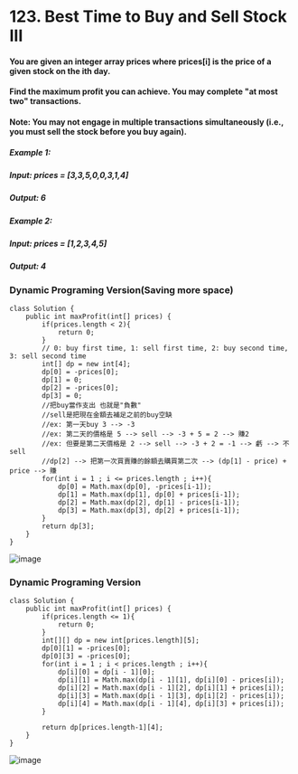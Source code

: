 # 123. Best Time to Buy and Sell Stock III

#### You are given an integer array prices where prices[i] is the price of a given stock on the ith day.

#### Find the maximum profit you can achieve. You may complete "at most two" transactions.
#### Note: You may not engage in multiple transactions simultaneously (i.e., you must sell the stock before you buy again).


##### Example 1:
#####    Input: prices = [3,3,5,0,0,3,1,4]
#####    Output: 6
##### Example 2: 
#####    Input: prices = [1,2,3,4,5]
#####    Output: 4

### Dynamic Programing Version(Saving more space)

```
class Solution {
    public int maxProfit(int[] prices) {
        if(prices.length < 2){
            return 0;
        }
        // 0: buy first time, 1: sell first time, 2: buy second time, 3: sell second time
        int[] dp = new int[4];
        dp[0] = -prices[0];
        dp[1] = 0;
        dp[2] = -prices[0];
        dp[3] = 0;
        //把buy當作支出 也就是"負數"
        //sell是把現在金額去補足之前的buy空缺
        //ex: 第一天buy 3 --> -3
        //ex: 第二天的價格是 5 --> sell --> -3 + 5 = 2 --> 賺2
        //ex: 但要是第二天價格是 2 --> sell --> -3 + 2 = -1 --> 虧 --> 不sell
        //dp[2] --> 把第一次買賣賺的餘額去購買第二次 --> (dp[1] - price) + price --> 賺
        for(int i = 1 ; i <= prices.length ; i++){
            dp[0] = Math.max(dp[0], -prices[i-1]);
            dp[1] = Math.max(dp[1], dp[0] + prices[i-1]);
            dp[2] = Math.max(dp[2], dp[1] - prices[i-1]);
            dp[3] = Math.max(dp[3], dp[2] + prices[i-1]);
        }
        return dp[3];
    }
}
```
![image](https://user-images.githubusercontent.com/97871497/196935133-47d91362-225b-418b-8032-2dbec6f5b619.png)

### Dynamic Programing Version
```
class Solution {
    public int maxProfit(int[] prices) {
        if(prices.length <= 1){
            return 0;
        }
        int[][] dp = new int[prices.length][5];
        dp[0][1] = -prices[0];
        dp[0][3] = -prices[0];
        for(int i = 1 ; i < prices.length ; i++){
            dp[i][0] = dp[i - 1][0];
            dp[i][1] = Math.max(dp[i - 1][1], dp[i][0] - prices[i]);
            dp[i][2] = Math.max(dp[i - 1][2], dp[i][1] + prices[i]);
            dp[i][3] = Math.max(dp[i - 1][3], dp[i][2] - prices[i]);
            dp[i][4] = Math.max(dp[i - 1][4], dp[i][3] + prices[i]);
        }

        return dp[prices.length-1][4];
    }
}
```
![image](https://user-images.githubusercontent.com/97871497/196935101-51a523ff-fe55-445a-abdb-ad530b1c3070.png)

